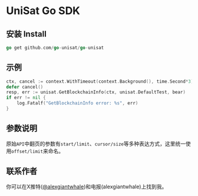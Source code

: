 # UniSat Go SDK

## 安装 Install

```go
go get github.com/go-unisat/go-unisat
```

## 示例

```go
ctx, cancel := context.WithTimeout(context.Background(), time.Second*3)
defer cancel()
resp, err := unisat.GetBlockchainInfo(ctx, unisat.DefaultTest, bear)
if err != nil {
    log.Fatalf("GetBlockchainInfo error: %s", err)
}
```

## 参数说明

原始`API`中翻页的参数有`start/limit`、`cursor/size`等多种表达方式，这里统一使用`offset/limit`来命名。

## 联系作者

你可以在X推特([@alexgiantwhale](https://twitter.com/alexgiantwhale))和电报(alexgiantwhale)上找到我。